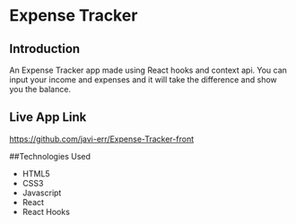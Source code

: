 # Expense Tracker

## Introduction
An Expense Tracker app made using React hooks and context api. You can input your income and expenses and it will take the difference and show you the balance.

## Live App Link
https://github.com/javi-err/Expense-Tracker-front

##Technologies Used
* HTML5
* CSS3
* Javascript
* React
* React Hooks
